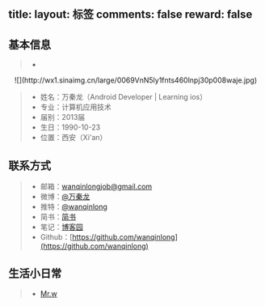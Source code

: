 title: 
layout: 标签
comments: false
reward: false
---
## 基本信息 ##
> *  
<center>
		![](http://wx1.sinaimg.cn/large/0069VnN5ly1fnts460lnpj30p008waje.jpg)
</center>

> * 姓名：万秦龙（Android Developer | Learning ios）
> * 专业：计算机应用技术
> * 届别：2013届
> * 生日：1990-10-23
> * 位置：西安（Xi'an）

## 联系方式
> * 邮箱：<wanqinlongjob@gmail.com>
> * 微博：[@万秦龙](http://weibo.com/u/5643460167)
> * 推特：[@wanqinlong](https://twitter.com/wanqinlong)
> * 简书：[简书](http://www.jianshu.com/u/d49d8f622a49/)
> * 笔记：[博客园](http://www.cnblogs.com/wanqinlong/)
> * Github：[https://github.com/wanqinlong](https://github.com/wanqinlong)

## 生活小日常
> * [Mr.w](http://y.baidu.com/wanqinlong) 